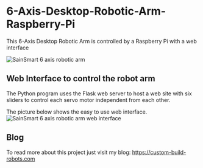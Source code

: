 # 6-Axis-Desktop-Robotic-Arm-Raspberry-Pi
This 6-Axis Desktop Robotic Arm is controlled by a Raspberry Pi with a web interface

![SainSmart 6 axis robotic arm](https://custom-build-robots.com/wp-content/uploads/2017/11/SainSmart_6_axis_desktop_robotic_arm-300x200.jpg)

## Web Interface to control the robot arm
The Python program uses the Flask web server to host a web site with six sliders to control each servo motor independent from each other.

The picture below shows the easy to use web interface.
![SainSmart 6 axis robotic arm web interface](https://custom-build-robots.com/wp-content/uploads/2017/11/SainSmart_6_axis_desktop_robotic_Raspberry_Pi_web_interface-180x300.jpg)

## Blog
To read more about this project just visit my blog: https://custom-build-robots.com
